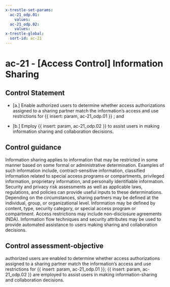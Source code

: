```yaml
---
x-trestle-set-params:
  ac-21_odp.01:
    values:
  ac-21_odp.02:
    values:
x-trestle-global:
  sort-id: ac-21
---
```


# ac-21 - \[Access Control\] Information Sharing

## Control Statement

- \[a.\] Enable authorized users to determine whether access authorizations assigned to a sharing partner match the information’s access and use restrictions for {{ insert: param, ac-21_odp.01 }} ; and

- \[b.\] Employ {{ insert: param, ac-21_odp.02 }} to assist users in making information sharing and collaboration decisions.

## Control guidance

Information sharing applies to information that may be restricted in some manner based on some formal or administrative determination. Examples of such information include, contract-sensitive information, classified information related to special access programs or compartments, privileged information, proprietary information, and personally identifiable information. Security and privacy risk assessments as well as applicable laws, regulations, and policies can provide useful inputs to these determinations. Depending on the circumstances, sharing partners may be defined at the individual, group, or organizational level. Information may be defined by content, type, security category, or special access program or compartment. Access restrictions may include non-disclosure agreements (NDA). Information flow techniques and security attributes may be used to provide automated assistance to users making sharing and collaboration decisions.

## Control assessment-objective

authorized users are enabled to determine whether access authorizations assigned to a sharing partner match the information’s access and use restrictions for {{ insert: param, ac-21_odp.01 }};
{{ insert: param, ac-21_odp.02 }} are employed to assist users in making information-sharing and collaboration decisions.
